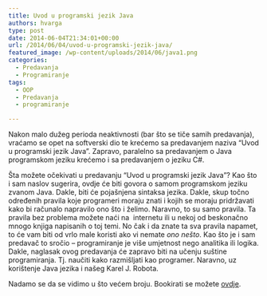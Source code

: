 ```yaml
---
title: Uvod u programski jezik Java
authors: hvarga
type: post
date: 2014-06-04T21:34:01+00:00
url: /2014/06/04/uvod-u-programski-jezik-java/
featured_image: /wp-content/uploads/2014/06/java1.png
categories:
  - Predavanja
  - Programiranje
tags:
  - OOP
  - Predavanja
  - programiranje

---
```

Nakon malo dužeg perioda neaktivnosti (bar što se tiče samih predavanja), vraćamo se opet na softverski dio te krećemo sa predavanjem naziva &#8220;Uvod u programski jezik Java&#8221;. Zapravo, paralelno sa predavanjem o Java programskom jeziku krećemo i sa predavanjem o jeziku C#.

Šta možete očekivati u predavanju &#8220;Uvod u programski jezik Java&#8221;? Kao što i sam naslov sugerira, ovdje će biti govora o samom programskom jeziku zvanom Java. Dakle, biti će pojašnjena sintaksa jezika. Dakle, skup točno određenih pravila koje programeri moraju znati i kojih se moraju pridržavati kako bi računalo napravilo ono što i želimo. Naravno, to su samo pravila. Ta pravila bez problema možete naći na  internetu ili u nekoj od beskonačno mnogo knjiga napisanih o toj temi. No čak i da znate ta sva pravila napamet, to će vam biti od vrlo male koristi ako vi nemate _ono nešto_. Kao što je i sam predavač to sročio &#8211; programiranje je više umjetnost nego analitika ili logika. Dakle, naglasak ovog predavanja će zapravo biti na učenju suštine programiranja. Tj. naučiti kako razmišljati kao programer. Naravno, uz korištenje Java jezika i našeg Karel J. Robota.

Nadamo se da se vidimo u što većem broju. Bookirati se možete <a href="https://www.opensource-osijek.org/wordpress/events/uvod-u-programski-jezik-java/" target="_blank">ovdje</a>.